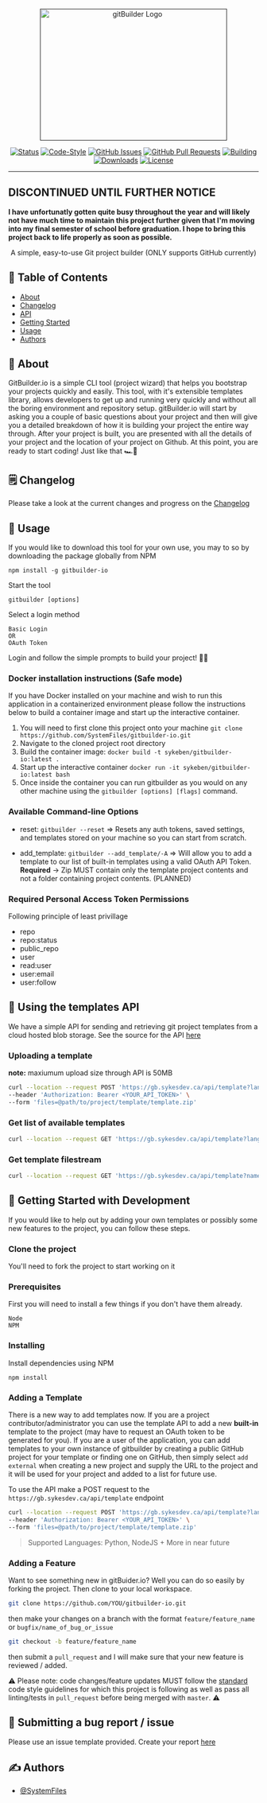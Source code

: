 <p align="center">
  <a href="" rel="noopener">
 <img width=376px height=265px src="https://i.imgur.com/oL6UMJl.png" alt="gitBuilder Logo"></a>


</p>

<div align="center">

[![Status](https://img.shields.io/badge/status-active-success.svg)]()
[![Code-Style](https://img.shields.io/badge/style-standard-green.svg)](https://standardjs.com/rules.html)
[![GitHub Issues](https://img.shields.io/github/issues/systemfiles/gitbuilder-io.svg)](https://github.com/SystemFiles/gitbuilder-io/issues)
[![GitHub Pull Requests](https://img.shields.io/github/issues-pr/systemfiles/gitbuilder-io.svg)](https://github.com/SystemFiles/gitbuilder-io/pulls)
[![Building](https://travis-ci.com/SystemFiles/gitbuilder-io.svg?token=6Y7YdX9nje6DsLwKzn5D&branch=master)](https://travis-ci.com/github/SystemFiles/gitbuilder-io)
[![Downloads](https://img.shields.io/npm/dm/gitbuilder-io.svg)](https://www.npmjs.com/package/gitbuilder-io)
[![License](https://img.shields.io/badge/license-MIT-blue.svg)](/LICENSE)

</div>

---

## DISCONTINUED UNTIL FURTHER NOTICE

**I have unfortunatly gotten quite busy throughout the year and will likely not have much time to maintain this project further given that I'm moving into my final semester of school before graduation. I hope to bring this project back to life properly as soon as possible.**

<p align="center"> A simple, easy-to-use Git project builder (ONLY supports GitHub currently)
    <br> 
</p>

## 📝 Table of Contents

- [About](#about)
- [Changelog](/CHANGELOG.md)
- [API](#api)
- [Getting Started](#getting_started)
- [Usage](#usage)
- [Authors](#authors)

## 🧐 About <a name = "about"></a>

GitBuilder.io is a simple CLI tool (project wizard) that helps you bootstrap your projects quickly and easily. This tool, with it's extensible templates library, allows developers to get up and running very quickly and without all the boring environment and repository setup. gitBuilder.io will start by asking you a couple of basic questions about your project and then will give you a detailed breakdown of how it is building your project the entire way through. After your project is built, you are presented with all the details of your project and the location of your project on Github. At this point, you are ready to start coding! Just like that 🏎💨

## 🗒 Changelog <a name = "changelog"></a>

Please take a look at the current changes and progress on the [Changelog](/CHANGELOG.md)

## 🎈 Usage <a name="usage"></a>

If you would like to download this tool for your own use, you may to so by downloading the package globally from NPM

```
npm install -g gitbuilder-io
```

Start the tool

```
gitbuilder [options]
```

Select a login method

```
Basic Login
OR
OAuth Token
```

Login and follow the simple prompts to build your project! 🙂🥂

### Docker installation instructions (Safe mode)

If you have Docker installed on your machine and wish to run this application in a containerized environment please follow the instructions below to build a container image and start up the interactive container.

1. You will need to first clone this project onto your machine `git clone https://github.com/SystemFiles/gitbuilder-io.git`
2. Navigate to the cloned project root directory
3. Build the container image: `docker build -t sykeben/gitbuilder-io:latest .`
4. Start up the interactive container `docker run -it sykeben/gitbuilder-io:latest bash`
5. Once inside the container you can run gitbuilder as you would on any other machine using the `gitbuilder [options] [flags]` command.

### Available Command-line Options

- reset: `gitbuilder --reset` => Resets any auth tokens, saved settings, and templates stored on your machine so you can start from scratch.

- add_template: `gitbuilder --add_template/-A` => Will allow you to add a template to our list of built-in templates using a valid OAuth API Token. **Required** -> Zip MUST contain only the template project contents and not a folder containing project contents. (PLANNED)

### Required Personal Access Token Permissions

Following principle of least privillage

- repo
- repo:status
- public_repo
- user
- read:user
- user:email
- user:follow

## 📶 Using the templates API <a name = "api"></a>

We have a simple API for sending and retrieving git project templates from a cloud hosted blob storage. 
See the source for the API [here](https://github.com/SystemFiles/gitbuilder-templates-api)

### Uploading a template
**note:** maxiumum upload size through API is 50MB

```bash
curl --location --request POST 'https://gb.sykesdev.ca/api/template?lang=<LANGUAGE>' \
--header 'Authorization: Bearer <YOUR_API_TOKEN>' \
--form 'files=@path/to/project/template/template.zip'
```

### Get list of available templates

```bash
curl --location --request GET 'https://gb.sykesdev.ca/api/template?lang=<LANGUAGE>'
```

### Get template filestream

```bash
curl --location --request GET 'https://gb.sykesdev.ca/api/template?name=<TEMPLATE_NAME>&lang=<LANGUAGE>'
```

## 🏁 Getting Started with Development <a name = "getting_started"></a>

If you would like to help out by adding your own templates or possibly some new features to the project, you can follow these steps.

### Clone the project

You'll need to fork the project to start working on it

### Prerequisites

First you will need to install a few things if you don't have them already.

```
Node
NPM
```

### Installing

Install dependencies using NPM

```
npm install
```

### Adding a Template

There is a new way to add templates now. If you are a project contributor/administrator you can use the template API to add a new **built-in** template to the project (may have to request an OAuth token to be generated for you). If you are a user of the application, you can add templates to your own instance of gitbuilder by creating a public GitHub project for your template or finding one on GitHub, then simply select `add external` when creating a new project and supply the URL to the project and it will be used for your project and added to a list for future use.

To use the API make a POST request to the `https://gb.sykesdev.ca/api/template` endpoint

```bash
curl --location --request POST 'https://gb.sykesdev.ca/api/template?lang=<LANGUAGE>' \
--header 'Authorization: Bearer <YOUR_API_TOKEN>' \
--form 'files=@path/to/project/template/template.zip'
```

> Supported Languages: Python, NodeJS + More in near future

### Adding a Feature

Want to see something new in gitBuider.io? Well you can do so easily by forking the project. Then clone to your local workspace.

```bash
git clone https://github.com/YOU/gitbuilder-io.git
```

then make your changes on a branch with the format `feature/feature_name` or `bugfix/name_of_bug_or_issue`

```bash
git checkout -b feature/feature_name
```

then submit a `pull_request` and I will make sure that your new feature is reviewed / added.

⚠️ Please note: code changes/feature updates MUST follow the [standard](https://standardjs.com/rules.html) code style guidelines for which this project is following as well as pass all linting/tests in `pull_request` before being merged with `master`. ⚠️

## 🐛 Submitting a bug report / issue
Please use an issue template provided. Create your report [here](https://github.com/SystemFiles/gitbuilder-io/issues)

## ✍️ Authors <a name = "authors"></a>

- [@SystemFiles](https://github.com/systemfiles)
